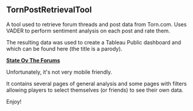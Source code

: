 ## TornPostRetrievalTool
A tool used to retrieve forum threads and post data from Torn.com. Uses VADER to perform sentiment analysis on each post and rate them.

The resulting data was used to create a Tableau Public dashboard and  which can be found here (the title is a parody).

**[State Ov The Forums](https://public.tableau.com/app/profile/komir3512/viz/StateOvTheForum-2024/StateOvForums?publish=yes)**

Unfortunately, it's not very mobile friendly.

It contains several pages of general analysis and some pages with filters allowing players to select themselves (or friends) to see their own data.

Enjoy!
